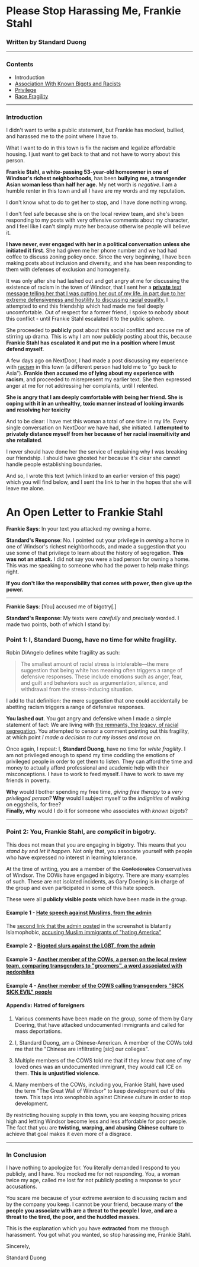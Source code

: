 # Please Stop Harassing Me, Frankie Stahl
### Written by Standard Duong

---

### Contents

- Introduction
- [Association With Known Bigots and Racists](#Point-2-You-Frankie-Stahl-are-complicit-in-bigotry)
- [Privilege](#An-Open-Letter-to-Frankie-Stahl)
- [Race Fragility](#Point-1-I-Standard-Duong-have-no-time-for-white-fragility)


---

### Introduction

I didn't want to write a public statement, but Frankie has mocked, bullied, and harassed me to the point where I have to.

What I want to do in this town is fix the racism and legalize affordable housing. I just want to get back to that and not have to worry about this person.

**Frankie Stahl, a white-passing 53-year-old homeowner in one of Windsor's richest neighborhoods**, has been **bullying** **me,** **a transgender Asian woman less than half her age.**  My net worth is *negative*. I am a humble renter in this town and all I have are my words and my reputation.


I don't know what to do to get her to stop, and I have done nothing wrong.

I don't feel safe because she is on the local review team, and she's been responding to my posts with very offensive comments about my character, and I feel like I can't simply mute her because otherwise people will believe it.

**I have never, ever engaged with her in a political conversation unless she initiated it first**. She had given me her phone number and we had had coffee to discuss zoning policy once. Since the very beginning, I have been making posts about inclusion and diversity, and she has been responding to them with defenses of exclusion and homogeneity.

It was only after she had lashed out and got angry at me for discussing the existence of racism in the town of Windsor, that I sent her a [**private** text message telling her that I was cutting her out of my life, in part due to her extreme defensiveness and hostility to discussing racial equality.](https://i.imgur.com/oNGX5vd.jpg) I attempted to end this friendship which had made me feel deeply uncomfortable. Out of respect for a former friend, I spoke to nobody about this conflict - until Frankie Stahl escalated it to the public sphere.

She proceeded to **publicly** post about this social conflict and accuse me of stirring up drama. This is why I am now publicly posting about this, because **Frankie Stahl has escalated it and put me in a position where I must defend myself.**

A few days ago on NextDoor, I had made a post discussing my experience with [racism](https://i.imgur.com/qy01aCn.jpg) in this town (a different person had told me to "go back to Asia"). **Frankie then accused me of lying about my experience with racism**, and proceeded to misrepresent my earlier text. She then expressed anger at me for not addressing her complaints, until I relented. 

**She is angry that I am deeply comfortable with being her friend. She is coping with it in an unhealthy, toxic manner instead of looking inwards and resolving her toxicity**

And to be clear: I have met this woman a total of one time in my life. Every single conversation on NextDoor we have had, she initiated. **I attempted to privately distance myself from her because of her racial insensitivity and she** **retaliated**.

I never should have done her the service of explaining why I was breaking our friendship. I should have ghosted her because it's clear she cannot handle people establishing boundaries.

And so, I wrote this text (which linked to an earlier version of this page) which you will find below, and I sent the link to her in the hopes that she will leave me alone.

# An Open Letter to Frankie Stahl


**Frankie Says**: In your text you attacked my owning a home.

**Standard's Response**: No. I pointed out your privilege in *owning* a home in one of Windsor's richest neighborhoods, and made a suggestion that you use some of that privilege to learn about the history of segregation. **This was not an attack.** I did not say you were a bad person for owning a home.  This was me speaking to someone who had the power to help make things right. 

**If you don't like the responsibility that comes with power, then give up the power.**

------

**Frankie Says**: [You] accused me of bigotry[.]

**Standard's Response**: My texts were *carefully* and *precisely* worded. I made two points, both of which I stand by:

### Point 1: I, Standard Duong, have no time for white fragility.

Robin DiAngelo defines white fragility as such:

>  The smallest amount of racial stress is intolerable—the mere suggestion that being white has meaning often triggers a range of defensive responses. These include emotions such as anger, fear, and guilt and behaviors such as argumentation, silence, and withdrawal from the stress-inducing situation.

I add to that definition: the mere suggestion that one could accidentally be abetting racism triggers a range of defensive responses.

**You lashed out**. You got angry and defensive when I made a simple statement of fact: We are living with [the remnants, the legacy, of racial segregation](https://www.kqed.org/news/11840548/the-racist-history-of-single-family-home-zoning). You attempted to censor a comment pointing out this fragility, at which point *I made a decision to cut my losses and move on*.

Once again, I repeat: I, **Standard Duong**, have no time for *white fragility*. I am not privileged enough to spend my time coddling the emotions of privileged people in order to get them to listen. They can afford the time and money to actually afford professional and academic help with their misconceptions. I have to work to feed myself. I have to work to save my friends in poverty. 

**Why** would I bother spending my free time, *giving free therapy* to a *very privileged person?* 
**Why** would I subject myself to the *indignities* of walking on eggshells, for free?  
**Finally, why**  would I do it for someone who associates with *known bigots*?

---

### Point 2: You, Frankie Stahl, are *complicit* in bigotry.

This does not mean that you are engaging in bigotry. This means that you *stand by* and *let it happen*. Not only that, you associate yourself with people who have expressed no interest in learning tolerance.

At the time of writing, you are a member of the ~~Confederates~~ Conservatives of Windsor. The COWs have engaged in bigotry. There are many examples of such. These are not isolated incidents, as Gary Doering is in charge of the group and even participated in some of this hate speech.

These were all **publicly visible posts** which have been made in the group.

#### Example 1 - [Hate speech against Muslims, from the admin](https://i.imgur.com/raNdQDy.jpg)

The [second link that the admin posted](https://thenewstalkers.com/community/discussion/37284/beware-of-liberals-relocating-to-your-city) in the screenshot is blatantly Islamophobic, [accusing Muslim immigrants of "hating America"](https://i.imgur.com/EASJpLO.png)

#### Example 2 - [Bigoted slurs against the LGBT, from the admin](https://i.imgur.com/MDm01U3.png)

#### Example 3 - [Another member of the COWs, a person on the local review team, comparing transgenders to "groomers", a word associated with pedophiles](https://i.imgur.com/JZgVHCo.png)

#### Example 4 - [Another member of the COWS calling transgenders "SICK SICK EVIL" people](https://i.imgur.com/8sy6AMT.png)

#### Appendix: Hatred of foreigners

1. Various comments have been made on the group, some of them by Gary Doering, that have attacked undocumented immigrants and called for mass deportations.

2. I, Standard Duong, am a Chinese-American. A member of the COWs told me that the "Chinese are infiltrating [sic] our colleges".

3. Multiple members of the COWS told me that if they knew that one of my loved ones was an undocumented immigrant, they would call ICE on them. **This is unjustified violence**.

4. Many members of the COWs, including you, Frankie Stahl, have used the term "The Great Wall of Windsor" to keep development out of this town. This taps into xenophobia against Chinese culture in order to stop development.

By restricting housing supply in this town, you are keeping housing prices high and letting Windsor become less and less affordable for poor people. The fact that you are **twisting, warping, and abusing  Chinese culture** to achieve that goal makes it even more of a disgrace.

---

### In Conclusion

I have nothing to apologize for. You literally demanded I respond to you publicly, and I have. You mocked me for not responding. You, a woman twice my age, called me lost for not publicly posting a response to your accusations. 

You scare me because of your extreme aversion to discussing racism and by the company you keep. I cannot be your friend, because many of **the people you associate with** **are a** **threat** **to the people I love, and are a threat to the tired, the poor, and the huddled masses.** 

This is the explanation which you have **extracted** from me through harassment. You got what you wanted, so stop harassing me, Frankie Stahl. 

Sincerely, 

Standard Duong